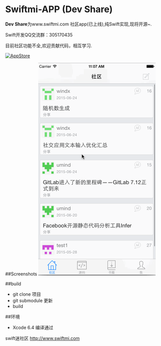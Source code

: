 Swiftmi-APP (Dev Share)
=========

**Dev Share**为www.swiftmi.com 社区app(已上线),纯Swift实现,现将开源~.

Swift开发QQ交流群：305170435

目前社区功能不全,欢迎贡献代码，相互学习.

[<img src="https://cloud.githubusercontent.com/assets/219689/5575342/963e0ee8-9013-11e4-8091-7ece67d64729.png" width="135" height="40" alt="AppStore"/>](https://appsto.re/cn/C3Hn7.i)
 

 
##Screenshots
![demo](swiftmi.gif)

##build


- git clone 项目
- git submodule 更新
- build

 
##环境

- Xcode 6.4 编译通过


swift迷社区 http://www.swiftmi.com


